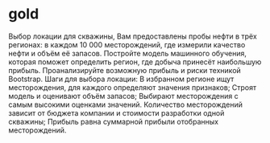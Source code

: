 # gold
Выбор локации для скважины, Вам предоставлены пробы нефти в трёх регионах: в каждом 10 000 месторождений, где измерили качество нефти и объём её запасов. Постройте модель машинного обучения, которая поможет определить регион, где добыча принесёт наибольшую прибыль. Проанализируйте возможную прибыль и риски техникой Bootstrap.  Шаги для выбора локации:  В избранном регионе ищут месторождения, для каждого определяют значения признаков; Строят модель и оценивают объём запасов; Выбирают месторождения с самым высокими оценками значений. Количество месторождений зависит от бюджета компании и стоимости разработки одной скважины; Прибыль равна суммарной прибыли отобранных месторождений.

